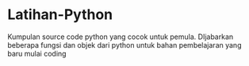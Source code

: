 # Latihan-Python
Kumpulan source code python yang cocok untuk pemula. DIjabarkan beberapa fungsi dan objek dari python untuk bahan pembelajaran yang baru mulai coding 
